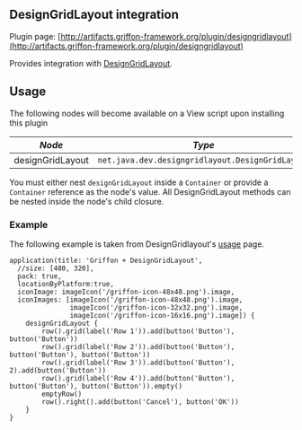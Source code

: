 
DesignGridLayout integration
----------------------------

Plugin page: [http://artifacts.griffon-framework.org/plugin/designgridlayout](http://artifacts.griffon-framework.org/plugin/designgridlayout)


Provides integration with [DesignGridLayout][1].

Usage
-----

The following nodes will become available on a View script upon installing this plugin

| *Node*           | *Type*                                           |
| ---------------- | ------------------------------------------------ |
| designGridLayout | `net.java.dev.designgridlayout.DesignGridLayout` |

You must either nest `designGridLayout` inside a `Container` or provide a `Container` reference as the node's value.
All DesignGridLayout methods can be nested inside the node's child closure.

### Example

The following example is taken from DesignGridlayout's [usage][2] page.

    application(title: 'Griffon + DesignGridLayout',
      //size: [480, 320],
      pack: true,
      locationByPlatform:true,
      iconImage: imageIcon('/griffon-icon-48x48.png').image,
      iconImages: [imageIcon('/griffon-icon-48x48.png').image,
                   imageIcon('/griffon-icon-32x32.png').image,
                   imageIcon('/griffon-icon-16x16.png').image]) {
        designGridLayout {
            row().grid(label('Row 1')).add(button('Button'), button('Button'))
            row().grid(label('Row 2')).add(button('Button'), button('Button'), button('Button'))
            row().grid(label('Row 3')).add(button('Button'), 2).add(button('Button'))
            row().grid(label('Row 4')).add(button('Button'), button('Button'), button('Button')).empty()
            emptyRow()
            row().right().add(button('Cancel'), button('OK'))
        }
    }

[1]: https://designgridlayout.dev.java.net/
[2]: https://designgridlayout.dev.java.net/nonav/site/usage.html

